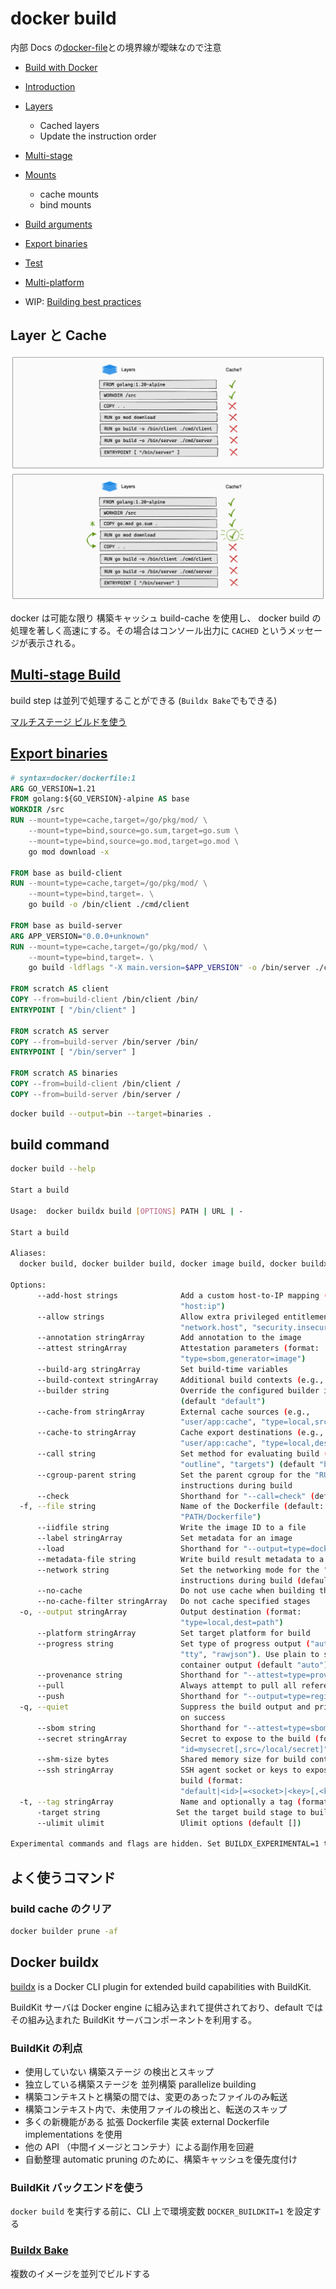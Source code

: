 # docker build

内部 Docs の[docker-file](./docker-file.md)との境界線が曖昧なので注意

- [Build with Docker](https://docs.docker.com/build/guide/)
- [Introduction](https://docs.docker.com/build/guide/intro/)
- [Layers](https://docs.docker.com/build/guide/layers/)
  - Cached layers
  - Update the instruction order
- [Multi-stage](https://docs.docker.com/build/guide/multi-stage/)
- [Mounts](https://docs.docker.com/build/guide/mounts/)
  - cache mounts
  - bind mounts
- [Build arguments](https://docs.docker.com/build/guide/build-args/)
- [Export binaries](https://docs.docker.com/build/guide/export/)
- [Test](https://docs.docker.com/build/guide/test/)
- [Multi-platform](https://docs.docker.com/build/guide/multi-platform/)


- WIP: [Building best practices](https://docs.docker.com/build/building/best-practices/)

## Layer と Cache

![layer1](../images/docker-layer1.png "layer1")
![layer2](../images/docker-layer2.png "layer2")

docker は可能な限り 構築キャッシュ build-cache を使用し、 docker build の処理を著しく高速にする。その場合はコンソール出力に `CACHED` というメッセージが表示される。

## [Multi-stage Build](https://docs.docker.com/build/guide/multi-stage/)

build step は並列で処理することができる (`Buildx Bake`でもできる)

[マルチステージ ビルドを使う](https://docs.docker.jp/develop/develop-images/multistage-build.html)

## [Export binaries](https://docs.docker.com/build/guide/export/)

```dockerfile
# syntax=docker/dockerfile:1
ARG GO_VERSION=1.21
FROM golang:${GO_VERSION}-alpine AS base
WORKDIR /src
RUN --mount=type=cache,target=/go/pkg/mod/ \
    --mount=type=bind,source=go.sum,target=go.sum \
    --mount=type=bind,source=go.mod,target=go.mod \
    go mod download -x

FROM base as build-client
RUN --mount=type=cache,target=/go/pkg/mod/ \
    --mount=type=bind,target=. \
    go build -o /bin/client ./cmd/client

FROM base as build-server
ARG APP_VERSION="0.0.0+unknown"
RUN --mount=type=cache,target=/go/pkg/mod/ \
    --mount=type=bind,target=. \
    go build -ldflags "-X main.version=$APP_VERSION" -o /bin/server ./cmd/server

FROM scratch AS client
COPY --from=build-client /bin/client /bin/
ENTRYPOINT [ "/bin/client" ]

FROM scratch AS server
COPY --from=build-server /bin/server /bin/
ENTRYPOINT [ "/bin/server" ]

FROM scratch AS binaries
COPY --from=build-client /bin/client /
COPY --from=build-server /bin/server /
```

```sh
docker build --output=bin --target=binaries .
```

## build command

```sh
docker build --help

Start a build

Usage:  docker buildx build [OPTIONS] PATH | URL | -

Start a build

Aliases:
  docker build, docker builder build, docker image build, docker buildx b

Options:
      --add-host strings              Add a custom host-to-IP mapping (format:
                                      "host:ip")
      --allow strings                 Allow extra privileged entitlement (e.g.,
                                      "network.host", "security.insecure")
      --annotation stringArray        Add annotation to the image
      --attest stringArray            Attestation parameters (format:
                                      "type=sbom,generator=image")
      --build-arg stringArray         Set build-time variables
      --build-context stringArray     Additional build contexts (e.g., name=path)
      --builder string                Override the configured builder instance
                                      (default "default")
      --cache-from stringArray        External cache sources (e.g.,
                                      "user/app:cache", "type=local,src=path/to/dir")
      --cache-to stringArray          Cache export destinations (e.g.,
                                      "user/app:cache", "type=local,dest=path/to/dir")
      --call string                   Set method for evaluating build ("check",
                                      "outline", "targets") (default "build")
      --cgroup-parent string          Set the parent cgroup for the "RUN"
                                      instructions during build
      --check                         Shorthand for "--call=check" (default )
  -f, --file string                   Name of the Dockerfile (default:
                                      "PATH/Dockerfile")
      --iidfile string                Write the image ID to a file
      --label stringArray             Set metadata for an image
      --load                          Shorthand for "--output=type=docker"
      --metadata-file string          Write build result metadata to a file
      --network string                Set the networking mode for the "RUN"
                                      instructions during build (default "default")
      --no-cache                      Do not use cache when building the image
      --no-cache-filter stringArray   Do not cache specified stages
  -o, --output stringArray            Output destination (format:
                                      "type=local,dest=path")
      --platform stringArray          Set target platform for build
      --progress string               Set type of progress output ("auto", "plain",
                                      "tty", "rawjson"). Use plain to show
                                      container output (default "auto")
      --provenance string             Shorthand for "--attest=type=provenance"
      --pull                          Always attempt to pull all referenced images
      --push                          Shorthand for "--output=type=registry"
  -q, --quiet                         Suppress the build output and print image ID
                                      on success
      --sbom string                   Shorthand for "--attest=type=sbom"
      --secret stringArray            Secret to expose to the build (format:
                                      "id=mysecret[,src=/local/secret]")
      --shm-size bytes                Shared memory size for build containers
      --ssh stringArray               SSH agent socket or keys to expose to the
                                      build (format:
                                      "default|<id>[=<socket>|<key>[,<key>]]")
  -t, --tag stringArray               Name and optionally a tag (format: "name:tag")
      -target string                 Set the target build stage to build
      --ulimit ulimit                 Ulimit options (default [])

Experimental commands and flags are hidden. Set BUILDX_EXPERIMENTAL=1 to show them.
```

## よく使うコマンド

### build cache のクリア

```sh
docker builder prune -af
```

## Docker buildx

[buildx](https://github.com/docker/buildx) is a Docker CLI plugin for extended build capabilities with BuildKit.

BuildKit サーバは Docker engine に組み込まれて提供されており、default ではその組み込まれた BuildKit サーバコンポーネントを利用する。

### BuildKit の利点

- 使用していない 構築ステージ の検出とスキップ
- 独立している構築ステージを 並列構築 parallelize building
- 構築コンテキストと構築の間では、変更のあったファイルのみ転送
- 構築コンテキスト内で、未使用ファイルの検出と、転送のスキップ
- 多くの新機能がある 拡張 Dockerfile 実装 external Dockerfile implementations を使用
- 他の API （中間イメージとコンテナ）による副作用を回避
- 自動整理 automatic pruning のために、構築キャッシュを優先度付け

### BuildKit バックエンドを使う

`docker build` を実行する前に、CLI 上で環境変数 `DOCKER_BUILDKIT=1` を設定する

### [Buildx Bake](https://docs.docker.com/build/bake/)

複数のイメージを並列でビルドする
